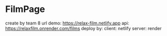 # FilmPage
create by team 8
url demo: https://relax-film.netlify.app
api: https://relaxfilm.onrender.com/films
deploy by:
  client: netlify
  server: render
